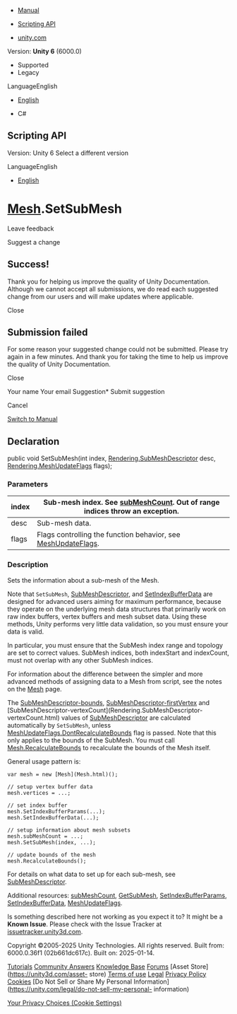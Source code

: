 [ ]()

  * [Manual](../Manual/index.html)
  * [Scripting API](../ScriptReference/index.html)

  * [unity.com](https://unity.com/)

Version: **Unity 6** (6000.0)

  * Supported
  * Legacy

LanguageEnglish

  * [English]()

  * C#

[ ](https://docs.unity3d.com)

## Scripting API

Version: Unity 6 Select a different version

LanguageEnglish

  * [English]()

#  [Mesh](Mesh.html).SetSubMesh

Leave feedback

Suggest a change

## Success!

Thank you for helping us improve the quality of Unity Documentation. Although
we cannot accept all submissions, we do read each suggested change from our
users and will make updates where applicable.

Close

## Submission failed

For some reason your suggested change could not be submitted. Please <a>try
again</a> in a few minutes. And thank you for taking the time to help us
improve the quality of Unity Documentation.

Close

Your name Your email Suggestion* Submit suggestion

Cancel

[Switch to Manual](../Manual/class-Mesh.html "Go to Mesh Component in the
Manual")

## Declaration

public void SetSubMesh(int index,
[Rendering.SubMeshDescriptor](Rendering.SubMeshDescriptor.html) desc,
[Rendering.MeshUpdateFlags](Rendering.MeshUpdateFlags.html) flags);

### Parameters

index | Sub-mesh index. See [subMeshCount](Mesh-subMeshCount.html). Out of range indices throw an exception.  
---|---  
desc | Sub-mesh data.  
flags | Flags controlling the function behavior, see [MeshUpdateFlags](Rendering.MeshUpdateFlags.html).  
  
### Description

Sets the information about a sub-mesh of the Mesh.

Note that `SetSubMesh`, [SubMeshDescriptor](Rendering.SubMeshDescriptor.html),
and [SetIndexBufferData](Mesh.SetIndexBufferData.html) are designed for
advanced users aiming for maximum performance, because they operate on the
underlying mesh data structures that primarily work on raw index buffers,
vertex buffers and mesh subset data. Using these methods, Unity performs very
little data validation, so you must ensure your data is valid.  
  
In particular, you must ensure that the SubMesh index range and topology are
set to correct values. SubMesh indices, both indexStart and indexCount, must
not overlap with any other SubMesh indices.  
  
For information about the difference between the simpler and more advanced
methods of assigning data to a Mesh from script, see the notes on the
[Mesh](Mesh.html) page.  
  
The [SubMeshDescriptor-bounds](Rendering.SubMeshDescriptor-bounds.html),
[SubMeshDescriptor-firstVertex](Rendering.SubMeshDescriptor-firstVertex.html)
and [SubMeshDescriptor-vertexCount](Rendering.SubMeshDescriptor-
vertexCount.html) values of
[SubMeshDescriptor](Rendering.SubMeshDescriptor.html) are calculated
automatically by `SetSubMesh`, unless
[MeshUpdateFlags.DontRecalculateBounds](Rendering.MeshUpdateFlags.DontRecalculateBounds.html)
flag is passed. Note that this only applies to the bounds of the SubMesh. You
must call [Mesh.RecalculateBounds](Mesh.RecalculateBounds.html) to recalculate
the bounds of the Mesh itself.  
  
General usage pattern is:

    
    
    var mesh = new [Mesh](Mesh.html)();  
      
    // setup vertex buffer data
    mesh.vertices = ...;  
      
    // set index buffer
    mesh.SetIndexBufferParams(...);
    mesh.SetIndexBufferData(...);  
      
    // setup information about mesh subsets
    mesh.subMeshCount = ...;
    mesh.SetSubMesh(index, ...);  
      
    // update bounds of the mesh
    mesh.RecalculateBounds();

For details on what data to set up for each sub-mesh, see
[SubMeshDescriptor](Rendering.SubMeshDescriptor.html).  
  
Additional resources: [subMeshCount](Mesh-subMeshCount.html),
[GetSubMesh](Mesh.GetSubMesh.html),
[SetIndexBufferParams](Mesh.SetIndexBufferParams.html),
[SetIndexBufferData](Mesh.SetIndexBufferData.html),
[MeshUpdateFlags](Rendering.MeshUpdateFlags.html).

Is something described here not working as you expect it to? It might be a
**Known Issue**. Please check with the Issue Tracker at
[issuetracker.unity3d.com](https://issuetracker.unity3d.com).

Copyright ©2005-2025 Unity Technologies. All rights reserved. Built from:
6000.0.36f1 (02b661dc617c). Built on: 2025-01-14.

[Tutorials](https://unity3d.com/learn) [Community
Answers](https://answers.unity3d.com) [Knowledge
Base](https://support.unity3d.com/hc/en-us)
[Forums](https://forum.unity3d.com) [Asset Store](https://unity3d.com/asset-
store) [Terms of use](https://docs.unity3d.com/Manual/TermsOfUse.html)
[Legal](https://unity.com/legal) [Privacy
Policy](https://unity.com/legal/privacy-policy)
[Cookies](https://unity.com/legal/cookie-policy) [Do Not Sell or Share My
Personal Information](https://unity.com/legal/do-not-sell-my-personal-
information)

[Your Privacy Choices (Cookie Settings)](javascript:void\(0\);)

